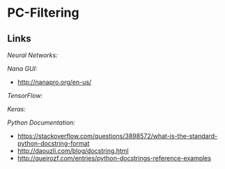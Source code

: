 PC-Filtering
============

Links
-----

*Neural Networks:*

*Nana GUI:*
 - http://nanapro.org/en-us/

*TensorFlow:*

*Keras:*


*Python Documentation:*
 - https://stackoverflow.com/questions/3898572/what-is-the-standard-python-docstring-format
 - http://daouzli.com/blog/docstring.html
 - http://queirozf.com/entries/python-docstrings-reference-examples
